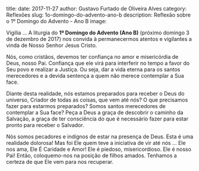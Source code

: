 ﻿title: 
date: 2017-11-27
author: Gustavo Furtado de Oliveira Alves
category: Reflexões
slug: 1o-domingo-do-advento-ano-b
description: Reflexão sobre o 1º Domingo do Advento - Ano B
image: 

Vigilia ... A liturgia do **1º Domingo do Advento (Ano B)** (próximo domingo 3 de dezembro de 2017)
nos convida à permanecermos atentos e vigilantes a vinda de Nosso Senhor Jesus Cristo.

Nós, como cristãos, devemos ter confiança no amor e misericórdia de Deus, nosso Pai.
Confiança que ele virá para interferir no tempo a favor do Seu povo e realizar a Justiça.
Ou seja, dar a vida eterna para os santos merecedores e a devida sentença a quem não merece contemplar a Sua face.

Diante desta realidade, nós estamos preparados para receber o Deus do universo, Criador de todas as coisas,
que vem até nós? O que precisamos fazer para estarmos preparados? Somos santos merecedores de contemplar a Sua face?
Peça a Deus a graça de descobrir o caminho da Salvação,
a graça de ter consciência do que é necessário fazer para estar pronto para receber o Salvador.

Nós somos pecadores e indígnos de estar na presença de Deus. Esta é uma realidade dolorosa!
Mas foi Ele quem teve a iniciativa de vir até nós ... Ele nos ama, Ele É Caridade e Amor!
Ele é piedoso, misericordioso. Ele é nosso Pai!
Então, coloquemo-nos na posição de filhos amados.
Tenhamos a certeza de que Ele vem para nos recuperar.

